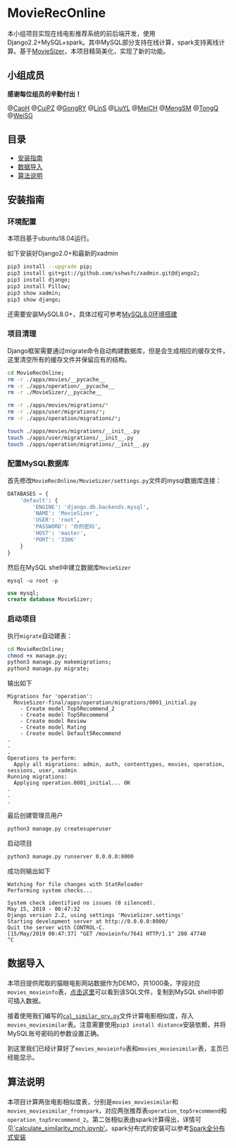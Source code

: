 # MovieRecOnline

本小组项目实现在线电影推荐系统的前后端开发，使用Django2.2+MySQL+spark。其中MySQL部分支持在线计算，spark支持离线计算。基于[MovieSizer](https://github.com/NanceEvan/MovieSizer)，本项目精简美化，实现了新的功能。


## 小组成员

**感谢每位组员的辛勤付出！**

@[CaoH](https://github.com/Jacylike)  @[CuiPZ](https://github.com/cuipz)  @[GongRY](https://github.com/GRY123456)  @[LinS](https://github.com/linsen-yeguiren)  @[LiuYL](https://github.com/lyl0724)  @[MeiCH](https://github.com/meichuhe)  @[MengSM](#)  @[TongQ](https://github.com/TerrenceTong)  @[WeiSG](#) 

## 目录

- [安装指南](#1)
- [数据导入](#2)
- [算法说明](#3)

## <p id=1>安装指南

### 环境配置

本项目基于ubuntu18.04运行。

如下安装好Django2.0+和最新的xadmin
```bash
pip3 install --upgrade pip;
pip3 install git+git://github.com/sshwsfc/xadmin.git@django2;
pip3 install django;
pip3 install Pillow;
pip3 show xadmin;
pip3 show django;
```

还需要安装MySQL8.0+，具体过程可参考[MySQL8.0环境搭建](https://github.com/JimXiongGM/BigDataProject/blob/master/Documentations/MySql_8.0.md)

### 项目清理

Django框架需要通过migrate命令自动构建数据库，但是会生成相应的缓存文件，这里清空所有的缓存文件并保留应有的结构。

```bash
cd MovieRecOnline;
rm -r ./apps/movies/__pycache__
rm -r ./apps/operation/__pycache__
rm -r ./MovieSizer/__pycache__

rm -r ./apps/movies/migrations/*
rm -r ./apps/user/migrations/*;
rm -r ./apps/operation/migrations/*;

touch ./apps/movies/migrations/__init__.py
touch ./apps/user/migrations/__init__.py
touch ./apps/operation/migrations/__init__.py
```

### 配置MySQL数据库

首先修改`MovieRecOnline/MovieSizer/settings.py`文件的mysql数据库连接：

```py
DATABASES = {
    'default': {
        'ENGINE': 'django.db.backends.mysql',
        'NAME': 'MovieSizer',
        'USER': 'root',
        'PASSWORD': '你的密码',
        'HOST': 'master',
        'PORT': '3306'
    }
}
```

然后在MySQL shell中建立数据库`MovieSizer`

`mysql -u root -p`
```sql
use mysql;
create database MovieSizer;
```

### 启动项目

执行`migrate`自动建表：
```bash
cd MovieRecOnline;
chmod +x manage.py;
python3 manage.py makemigrations;
python3 manage.py migrate;
```

输出如下
```
Migrations for 'operation':
  MovieSizer-final/apps/operation/migrations/0001_initial.py
    - Create model Top5Recommend_2
    - Create model Top5Recommend
    - Create model Review
    - Create model Rating
    - Create model Default5Recommend
.
.
.
Operations to perform:
  Apply all migrations: admin, auth, contenttypes, movies, operation, sessions, user, xadmin
Running migrations:
  Applying operation.0001_initial... OK
.
.
.
```

最后创建管理员用户
```bash
python3 manage.py createsuperuser
```

启动项目
```bash
python3 manage.py runserver 0.0.0.0:8000
```
成功则输出如下
```
Watching for file changes with StatReloader
Performing system checks...

System check identified no issues (0 silenced).
May 15, 2019 - 00:47:32
Django version 2.2, using settings 'MovieSizer.settings'
Starting development server at http://0.0.0.0:8000/
Quit the server with CONTROL-C.
[15/May/2019 00:47:37] "GET /movieinfo/7641 HTTP/1.1" 200 47740
^C
```

## <p id=2>数据导入

本项目提供爬取的猫眼电影网站数据作为DEMO，共1000条，字段对应`movies_movieinfo`表，[点击这里](./movies_movieinfo_DEMO.sql)可以看到该SQL文件，复制到MySQL shell中即可插入数据。

接着使用我们编写的[`cal_similar_gry.py`](./cal_similar_gry.py)文件计算电影相似度，存入`movies_moviesimilar`表。注意需要使用`pip3 install distance`安装依赖，并将MySQL账号密码的参数设置正确。

到这里我们已经计算好了`movies_movieinfo`表和`movies_moviesimilar`表，主页已经能显示。

## <p id=3>算法说明

本项目计算两张电影相似度表，分别是`movies_moviesimilar`和`movies_moviesimilar_fromspark`，对应两张推荐表`operation_top5recommend`和`operation_top5recommend_2`。第二张相似表由spark计算得出，详情可见['calculate_similarity_mch.ipynb'](./calculate_similarity_mch.ipynb)。spark分布式的安装可以参考[Spark全分布式安装](https://github.com/JimXiongGM/BigDataProject/blob/master/Documentations/Spark_distribute.md)


